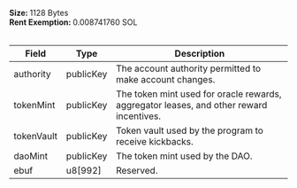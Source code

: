 <b>Size: </b>1128 Bytes<br /><b>Rent Exemption: </b>0.008741760 SOL<br /><br />

| Field | Type | Description |
|--|--|--|
| authority |  publicKey | The account authority permitted to make account changes. |
| tokenMint |  publicKey | The token mint used for oracle rewards, aggregator leases, and other reward incentives. |
| tokenVault |  publicKey | Token vault used by the program to receive kickbacks. |
| daoMint |  publicKey | The token mint used by the DAO. |
| ebuf |  u8[992] | Reserved. |
